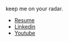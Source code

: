 keep me on your radar.
- [Resume](https://github.com/yusuf-wadi/yusuf-wadi/blob/main/Yusuf_Wadi_Base.pdf)
- [Linkedin](https://www.linkedin.com/in/yusuf-wadi/)
- [Youtube](https://www.youtube.com/channel/UCAuh281iFil8t1jYVkcRUTg)

<!---
waedi-wave/waedi-wave is a ✨ special ✨ repository because its `README.md` (this file) appears on your GitHub profile.
You can click the Preview link to take a look at your changes.
--->
